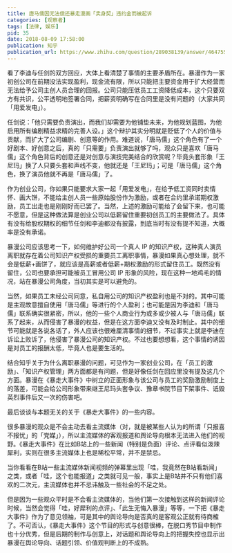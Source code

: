 ```yaml
---
title: 唐马儒因无法偿还暴走漫画「卖身契」违约金而被起诉
categories: [观察者]
tags: [法律, 娱乐]
pid: 35
date: 2018-08-09 17:58:00
publication: 知乎
publication_url: https://www.zhihu.com/question/289038139/answer/464755383
---
```


看了李迪与任剑的双方回应，大体上看清楚了事情的主要矛盾所在。暴漫作为一家初创公司在前期没法实现盈利，现金流有限，所以只能把主要资金用于扩大经营而无法给予公司主创人员合理的回报。公司只能压低员工工资降低成本，这个只要双方有共识，公平透明地签署合同，把薪资明确写在合同里是没有问题的（大家共同「用爱发电」）。

任剑说：「他只需要负责演出，而我们却需要为他铺垫未来，为他规划蓝图，为他启用所有编剧精益求精的完善人设。」这个辩护其实分明就是贬低了个人的价值与贡献，而扩大了公司编剧、创意等的作用。难道说，「唐马儒」这个角色有了一个好剧本、好创意之后，真的「只需要」负责演出就够了吗，观众只是喜欢「唐马儒」这个角色背后的创意还是对创意与演技完美结合的欣赏呢？毕竟头套形象「王尼玛」换了人只要头套和声线不变，他就还是「王尼玛」；可是「唐马儒」这个角色，换了演员他就不再是「唐马儒」了。
<!--more-->

作为创业公司，你如果只能要求大家一起「用爱发电」，在给予低工资同时卖情怀、画大饼，不能给主创人员一些原始股份作为激励，或者在合约里承诺期权激励，员工出走也是刚刚好而已罢了。当然，上述的激励可能给了会留下来，也可能不愿意，但是这种做法算是创业公司以低薪留住重要初创员工的主要做法了。具体有没有给股权期权的细节任剑和李迪都没有披露，到底当时有没有提不知道，大概率是没有承诺。

暴漫公司应该思考一下，如何维护好公司一个真人 IP 的知识产权，这种真人演员离职就存在着公司知识产权受损的重要员工离职事情，暴漫如果真心想处理，就不会是低薪+画饼了，就应该是高薪或者低薪+期权激励的形式留住员工。既然没有留住，公司也要承担可能被员工冒用公司 IP 形象的风险，现在这种一地鸡毛的情况，站在暴漫公司角度，当初其实是可以避免的。

当然，如果员工未经公司同意，私自用公司的知识产权盈利也是不对的。其中可能是主观故意擅自使用「唐马儒」等进行的个人盈利；也可能是因为李迪和「唐马儒」联系确实很紧密，所以，他的一些个人商业行为或多或少被人与「唐马儒」联系了起来，从而侵害了暴漫的权益，但是在这方面李迪又没有及时制止。其中的细节可能就是各说各话了，外人应该也很难厘清事情的细节，不过事实上就是李迪在诉讼上败诉了，他侵害了暴漫公司的知识产权。不过也要想想看，这个事情的诱因是对员工的报酬太低，毕竟人也是要生活的。

结合知乎关于为什么离职暴漫的问题，可见作为一家创业公司，在「员工的激励」、「知识产权管理」两方面都是有问题，但是好像任剑在回应里没有提及这几个方面。暴漫在《暴走大事件》中树立的正面形象与该公司与员工的奖励激励制度上的落差，可能会给公司形象带来继王尼玛头套争议、豫章书院节目下架事件、诋毁英烈事件后又一次的伤害吧。

最后谈谈与本题无关的关于《暴走大事件》的一些内容。

很多暴漫的观众是不会主动去看主流媒体（对，就是被某些人认为的所谓「只报喜不报忧」的「党媒」），所以主流媒体的客观报道和舆论导向根本无法进入他们的视野。《暴走大事件》在比如B站上的一些新闻（特别是负面）评论、点评看似泼辣犀利，实则在很多主流媒体上也是稀松平常，并不是禁忌。

当你看看在B站一些主流媒体新闻视频的弹幕里出现「哇，我竟然在B站看新闻」之类，或者「哇，这个也能报道」之类就可见一般，事实上是B站并不只有他们喜欢的二次元，主流媒体也并不忌讳触及一些社会的不足之处。

但是因为一些观众平时是不会看主流媒体的，当他们第一次接触到这样的新闻评论时候，当然会觉得「哇，好犀利的点评」、「此生无悔入暴漫」等等，一下把《暴走大事件》作为了意见领袖，可是其中的舆论导向是否真的是客观公正就有待商榷了。不可否认，《暴走大事件》这个节目的形式与创意很棒，在脱口秀节目中制作也十分优秀，但是后期的制作与创意上，对话题和舆论导向上的把握失控也显示出暴漫在舆论导向、话题引领、价值观判断上的不成熟。